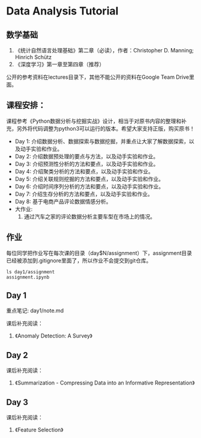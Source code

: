 # Data Analysis Tutorial

## 数学基础
1. 《统计自然语言处理基础》第二章（必读），作者：Christopher D. Manning; Hinrich Schütz
2. 《深度学习》第一章至第四章（推荐）

公开的参考资料在lectures目录下，其他不能公开的资料在Google Team Drive里面。

## 课程安排：

课程参考《Python数据分析与挖掘实战》设计，相当于对原书内容的整理和补充，另外将代码调整为python3可以运行的版本。希望大家支持正版，购买原书！

 * Day 1: 介绍数据分析、数据探索与数据挖掘，并重点让大家了解数据探索，以及动手实验和作业。
 * Day 2: 介绍数据预处理的要点与方法，以及动手实验和作业。
 * Day 3: 介绍预测性分析的方法和要点，以及动手实验和作业。
 * Day 4: 介绍聚类分析的方法和要点，以及动手实验和作业。
 * Day 5: 介绍关联规则挖掘的方法和要点，以及动手实验和作业。
 * Day 6: 介绍时间序列分析的方法和要点，以及动手实验和作业。
 * Day 7: 介绍生存分析的方法和要点，以及动手实验和作业。
 * Day 8: 基于电商产品评论数据情感分析。
 * 大作业: 
    1. 通过汽车之家的评论数据分析主要车型在市场上的情况。

## 作业
每位同学把作业写在每次课的目录（day$N/assignment）下，assignment目录已经被添加到.gitignore里面了，所以作业不会提交到git仓库。
```
ls day1/assignment
assignment.ipynb
```

## Day 1

重点笔记: day1/note.md

课后补充阅读：
1. 《Anomaly Detection: A Survey》

## Day 2

课后补充阅读：
1. 《Summarization - Compressing Data into an Informative Representation》


## Day 3
课后补充阅读：
1. 《Feature Selection》
